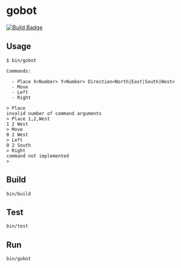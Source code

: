 # gobot

[![Build Badge][1]][2]

## Usage

```
$ bin/gobot

Commands:

  - Place X<Number> Y<Number> Direction<North|East|South|West>
  - Move
  - Left
  - Right

> Place
invalid number of command arguments
> Place 1,2,West
1 2 West
> Move
0 2 West
> Left
0 2 South
> Right
command not implemented
>
```


## Build

```
bin/build
```

## Test

```
bin/test
```

## Run

```
bin/gobot
```

[1]: https://codebuild.us-east-1.amazonaws.com/badges?uuid=eyJlbmNyeXB0ZWREYXRhIjoiMy9EbDM4dHZuWEN6Z3A3bEU2S3ZEcnVXQWdjYmhQSUQxVWs0UHp4WG5XdWY5WThoSkVLa0h4WU84UVFQRDRhdnFVSkFibGVYdTNhT0NIaXhFSFg3K1NJPSIsIml2UGFyYW1ldGVyU3BlYyI6IkFCNHZ5QmJKTUNrL1ZxNjQiLCJtYXRlcmlhbFNldFNlcmlhbCI6MX0%3D&branch=master
[2]: https://console.aws.amazon.com/codesuite/codebuild/projects/github-gobot/history?region=us-east-1
